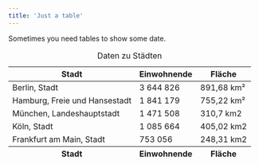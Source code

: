```yaml
---
title: 'Just a table'
---
```

Sometimes you need tables to show some date.
<!--more-->

<table>
<caption>Daten zu Städten</caption>
<thead>
  <tr>
    <th>Stadt</th>
    <th>Einwohnende</th>
    <th>Fläche</th>
  </tr>
</thead>
<tbody>
  <tr>
    <td>Berlin, Stadt</td>
    <td>3 644 826</td>
    <td>891,68 km²</td>
  </tr>
  <tr>
    <td>Hamburg, Freie und Hansestadt</td>
    <td>1 841 179</td>
    <td>755,22 km²</td>
  </tr>
  <tr>
    <td>München, Landeshauptstadt</td>
    <td>1 471 508</td>
    <td>310,7 km2</td>
  </tr>
  <tr>
    <td>Köln, Stadt</td>
    <td>1 085 664</td>
    <td>405,02 km2</td>
  </tr>
  <tr>
    <td>Frankfurt am Main, Stadt</td>
    <td>753 056</td>
    <td>248,31 km2</td>
  </tr>
</tbody>
<tfoot>
  <tr>
    <th>Stadt</th>
    <th>Einwohnende</th>
    <th>Fläche</th>
  </tr>
</tfoot>
</table>
